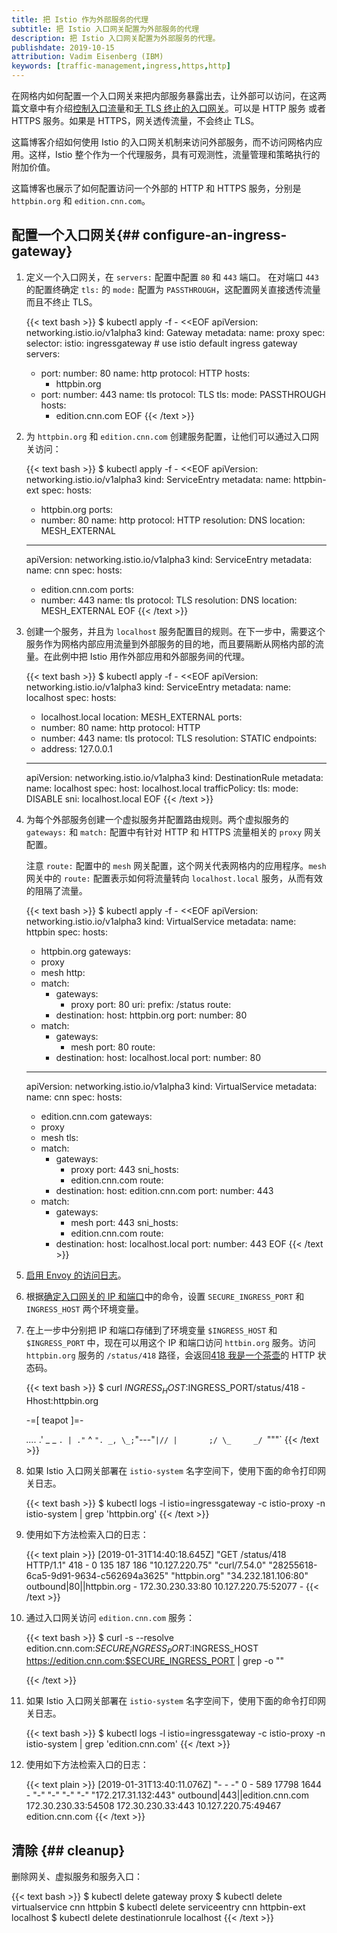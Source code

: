 ```yaml
---
title: 把 Istio 作为外部服务的代理
subtitle: 把 Istio 入口网关配置为外部服务的代理
description: 把 Istio 入口网关配置为外部服务的代理。
publishdate: 2019-10-15
attribution: Vadim Eisenberg (IBM)
keywords: [traffic-management,ingress,https,http]
---
```


在网格内如何配置一个入口网关来把内部服务暴露出去，让外部可以访问，在这两篇文章中有介绍[控制入口流量](/zh/docs/tasks/traffic-management/ingress/ingress-control/)和[无 TLS 终止的入口网关](/zh/docs/tasks/traffic-management/ingress/ingress-sni-passthrough/)。可以是 HTTP 服务 或者 HTTPS 服务。如果是 HTTPS，网关透传流量，不会终止 TLS。

这篇博客介绍如何使用 Istio 的入口网关机制来访问外部服务，而不访问网格内应用。这样，Istio 整个作为一个代理服务，具有可观测性，流量管理和策略执行的附加价值。

这篇博客也展示了如何配置访问一个外部的 HTTP 和 HTTPS 服务，分别是 `httpbin.org` 和 `edition.cnn.com`。

## 配置一个入口网关{## configure-an-ingress-gateway}

1.  定义一个入口网关，在 `servers:` 配置中配置 `80` 和 `443` 端口。
    在对端口 `443` 的配置终确定 `tls:` 的 `mode:` 配置为 `PASSTHROUGH`，这配置网关直接透传流量而且不终止 TLS。

    {{< text bash >}}
    $ kubectl apply -f - <<EOF
    apiVersion: networking.istio.io/v1alpha3
    kind: Gateway
    metadata:
      name: proxy
    spec:
      selector:
        istio: ingressgateway # use istio default ingress gateway
      servers:
      - port:
          number: 80
          name: http
          protocol: HTTP
        hosts:
        - httpbin.org
      - port:
          number: 443
          name: tls
          protocol: TLS
        tls:
          mode: PASSTHROUGH
        hosts:
        - edition.cnn.com
    EOF
    {{< /text >}}

1.  为 `httpbin.org` 和 `edition.cnn.com` 创建服务配置，让他们可以通过入口网关访问：

    {{< text bash >}}
    $ kubectl apply -f - <<EOF
    apiVersion: networking.istio.io/v1alpha3
    kind: ServiceEntry
    metadata:
      name: httpbin-ext
    spec:
      hosts:
      - httpbin.org
      ports:
      - number: 80
        name: http
        protocol: HTTP
      resolution: DNS
      location: MESH_EXTERNAL
    ---
    apiVersion: networking.istio.io/v1alpha3
    kind: ServiceEntry
    metadata:
      name: cnn
    spec:
      hosts:
      - edition.cnn.com
      ports:
      - number: 443
        name: tls
        protocol: TLS
      resolution: DNS
      location: MESH_EXTERNAL
    EOF
    {{< /text >}}

1.  创建一个服务，并且为 `localhost` 服务配置目的规则。在下一步中，需要这个服务作为网格内部应用流量到外部服务的目的地，而且要隔断从网格内部的流量。在此例中把 Istio 用作外部应用和外部服务间的代理。

    {{< text bash >}}
    $ kubectl apply -f - <<EOF
    apiVersion: networking.istio.io/v1alpha3
    kind: ServiceEntry
    metadata:
      name: localhost
    spec:
      hosts:
      - localhost.local
      location: MESH_EXTERNAL
      ports:
      - number: 80
        name: http
        protocol: HTTP
      - number: 443
        name: tls
        protocol: TLS
      resolution: STATIC
      endpoints:
      - address: 127.0.0.1
    ---
    apiVersion: networking.istio.io/v1alpha3
    kind: DestinationRule
    metadata:
      name: localhost
    spec:
      host: localhost.local
      trafficPolicy:
        tls:
          mode: DISABLE
          sni: localhost.local
    EOF
    {{< /text >}}

1.  为每个外部服务创建一个虚拟服务并配置路由规则。两个虚拟服务的 `gateways:` 和 `match:` 配置中有针对 HTTP 和 HTTPS 流量相关的 `proxy` 网关配置。

    注意 `route:` 配置中的 `mesh` 网关配置，这个网关代表网格内的应用程序。`mesh` 网关中的 `route:` 配置表示如何将流量转向 `localhost.local` 服务，从而有效的阻隔了流量。

    {{< text bash >}}
    $ kubectl apply -f - <<EOF
    apiVersion: networking.istio.io/v1alpha3
    kind: VirtualService
    metadata:
      name: httpbin
    spec:
      hosts:
      - httpbin.org
      gateways:
      - proxy
      - mesh
      http:
      - match:
        - gateways:
          - proxy
          port: 80
          uri:
            prefix: /status
        route:
        - destination:
            host: httpbin.org
            port:
              number: 80
      - match:
        - gateways:
          - mesh
          port: 80
        route:
        - destination:
            host: localhost.local
            port:
              number: 80
    ---
    apiVersion: networking.istio.io/v1alpha3
    kind: VirtualService
    metadata:
      name: cnn
    spec:
      hosts:
      - edition.cnn.com
      gateways:
      - proxy
      - mesh
      tls:
      - match:
        - gateways:
          - proxy
          port: 443
          sni_hosts:
          - edition.cnn.com
        route:
        - destination:
            host: edition.cnn.com
            port:
              number: 443
      - match:
        - gateways:
          - mesh
          port: 443
          sni_hosts:
          - edition.cnn.com
        route:
        - destination:
            host: localhost.local
            port:
              number: 443
    EOF
    {{< /text >}}

1.  [启用 Envoy 的访问日志](/zh/docs/tasks/observability/logs/access-log/#enable-envoy-s-access-logging)。

1.  根据[确定入口网关的 IP 和端口](/zh/docs/tasks/traffic-management/ingress/ingress-control/#determining-the-ingress-i-p-and-ports)中的命令，设置 `SECURE_INGRESS_PORT` 和 `INGRESS_HOST` 两个环境变量。

1.  在上一步中分别把 IP 和端口存储到了环境变量 `$INGRESS_HOST` 和 `$INGRESS_PORT` 中，现在可以用这个 IP 和端口访问 `httbin.org` 服务。访问 `httpbin.org` 服务的 `/status/418` 路径，会返回[418 我是一个茶壶](https://developer.mozilla.org/en-US/docs/Web/HTTP/Status/418)的 HTTP 状态码。

    {{< text bash >}}
    $ curl $INGRESS_HOST:$INGRESS_PORT/status/418 -Hhost:httpbin.org

    -=[ teapot ]=-

       _...._
     .'  _ _ `.
    | ."` ^ `". _,
    \_;`"---"`|//
      |       ;/
      \_     _/
        `"""`
    {{< /text >}}

1.  如果 Istio 入口网关部署在 `istio-system` 名字空间下，使用下面的命令打印网关日志。

    {{< text bash >}}
    $ kubectl logs -l istio=ingressgateway -c istio-proxy -n istio-system | grep 'httpbin.org'
    {{< /text >}}

1.  使用如下方法检索入口的日志：

    {{< text plain >}}
    [2019-01-31T14:40:18.645Z] "GET /status/418 HTTP/1.1" 418 - 0 135 187 186 "10.127.220.75" "curl/7.54.0" "28255618-6ca5-9d91-9634-c562694a3625" "httpbin.org" "34.232.181.106:80" outbound|80||httpbin.org - 172.30.230.33:80 10.127.220.75:52077 -
    {{< /text >}}

1. 通过入口网关访问 `edition.cnn.com` 服务：

    {{< text bash >}}
    $ curl -s --resolve edition.cnn.com:$SECURE_INGRESS_PORT:$INGRESS_HOST https://edition.cnn.com:$SECURE_INGRESS_PORT | grep -o "<title>.*</title>"
    <title>CNN International - Breaking News, US News, World News and Video</title>
    {{< /text >}}

1. 如果 Istio 入口网关部署在 `istio-system` 名字空间下，使用下面的命令打印网关日志。

    {{< text bash >}}
    $ kubectl logs -l istio=ingressgateway -c istio-proxy -n istio-system | grep 'edition.cnn.com'
    {{< /text >}}

1. 使用如下方法检索入口的日志：

    {{< text plain >}}
    [2019-01-31T13:40:11.076Z] "- - -" 0 - 589 17798 1644 - "-" "-" "-" "-" "172.217.31.132:443" outbound|443||edition.cnn.com 172.30.230.33:54508 172.30.230.33:443 10.127.220.75:49467 edition.cnn.com
    {{< /text >}}

## 清除 {## cleanup}

删除网关、虚拟服务和服务入口：

{{< text bash >}}
$ kubectl delete gateway proxy
$ kubectl delete virtualservice cnn httpbin
$ kubectl delete serviceentry cnn httpbin-ext localhost
$ kubectl delete destinationrule localhost
{{< /text >}}
